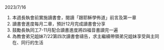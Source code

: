 2023/7/16
1. 本週長執會前實施讀書會，閱讀「跟耶穌學佈道」前言及第一章
2. 讀書會進度每月二章，預計12月完成讀書會分享
3. 鼓勵長執同工7-11月配合讀書進度將四福音書讀完一遍
4. 為教會弟兄姐妹7/22第四次讀書會禱告，求主繼續帶領弟兄姐妹享受與主同在、同行的生活
